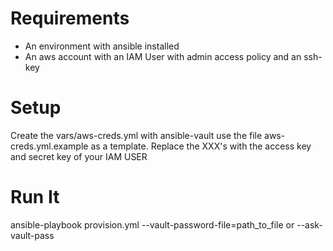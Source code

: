# Requirements
* An environment with ansible installed
* An aws account with an IAM User with admin access policy and an ssh-key 

# Setup 
Create the vars/aws-creds.yml with ansible-vault use the file aws-creds.yml.example as a template. Replace the XXX's with the access key and secret key of your IAM USER

# Run It
ansible-playbook provision.yml --vault-password-file=path_to_file or --ask-vault-pass

